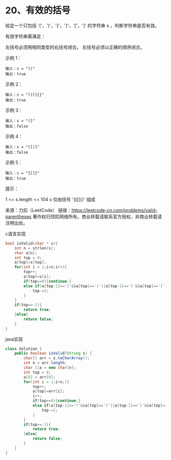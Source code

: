 # 20、有效的括号

给定一个只包括 '('，')'，'{'，'}'，'['，']' 的字符串 s ，判断字符串是否有效。

有效字符串需满足：

左括号必须用相同类型的右括号闭合。
左括号必须以正确的顺序闭合。


示例 1：

```
输入：s = "()"
输出：true
```


示例 2：

```
输入：s = "()[]{}"
输出：true
```


示例 3：

```
输入：s = "(]"
输出：false
```


示例 4：

```
输入：s = "([)]"
输出：false
```


示例 5：

```
输入：s = "{[]}"
输出：true
```


提示：

1 <= s.length <= 104
s 仅由括号 '()[]{}' 组成

来源：力扣（LeetCode）
链接：https://leetcode-cn.com/problems/valid-parentheses
著作权归领扣网络所有。商业转载请联系官方授权，非商业转载请注明出处。

c语言实现

```c
bool isValid(char * s){
    int n = strlen(s);
    char a[n];
    int top = 0;
    a[top]=s[top];
    for(int i = 1;i<n;i++){
        top++;
        a[top]=s[i];
        if(top==0){continue;}
        else if(a[top-1]=='('&&a[top]==')'||a[top-1]=='['&&a[top]==']'||a[top-1]=='{'&&a[top]=='}'){
            top-=2;
        }
    }
    if(top==-1){
        return true;
    }else{
        return false;
    }
}
```

java实现

```java
class Solution {
    public boolean isValid(String s) {
        char[] arr = s.toCharArray();
        int n = arr.length;
        char []a = new char[n];
        int top = 0;
        a[0] = arr[0];
        for(int i = 1;i<n;){
            top++;
            a[top]=arr[i];
            i++;
            if(top==0){continue;}
            else if(a[top-1]=='('&&a[top]==')'||a[top-1]=='['&&a[top]==']'||a[top-1]=='{'&&a[top]=='}'){
                top-=2;
            }
        }
        if(top==-1){
            return true;
        }else{
            return false;
        }
    }
}
```


